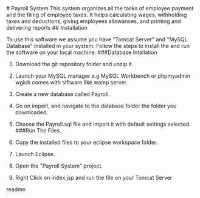 <snippet>
  <content>
# Payroll System
This system organizes all the tasks of employee payment and the filing of employee taxes. It helps calculating wages, 
withholding taxes and deductions, giving employees allowances, and printing and delivering reports
## Installation

To use this software we assume you have "Tomcat Server" and "MySQL Database" installed in your system. Follow the steps to install the and
run the software on your local machine.
###Database Intallation

1. Download the git repository folder and unzip it. 
2. Launch your MySQL manager e.g MySQL Workbench or phpmyadmin wgich comes with siftware like wamp server.
3. Create a new database called Payroll.
4. Go on import, and navigate to the database folder the folder you downloaded.
5. Choose the Payroll.sql file and import it with default settings selected.
###Run The Files.

1. Copy the installed files to your eclipse workspace folder.
2. Launch Eclipse.
3. Open the "Payroll System" project.
4. Right Click on index.jsp and run the file on your Tomcat Server



</content>
  <tabTrigger>readme</tabTrigger>
</snippet>
